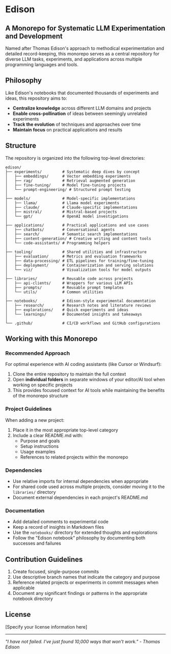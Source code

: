 # Edison

## A Monorepo for Systematic LLM Experimentation and Development

Named after Thomas Edison's approach to methodical experimentation and detailed record-keeping, this monorepo serves as a central repository for diverse LLM tasks, experiments, and applications across multiple programming languages and tools.

## Philosophy

Like Edison's notebooks that documented thousands of experiments and ideas, this repository aims to:

- **Centralize knowledge** across different LLM domains and projects
- **Enable cross-pollination** of ideas between seemingly unrelated experiments
- **Track the evolution** of techniques and approaches over time
- **Maintain focus** on practical applications and results

## Structure

The repository is organized into the following top-level directories:

```
edison/
├── experiments/         # Systematic deep dives by concept
│   ├── embeddings/      # Vector embedding experiments
│   ├── rag/             # Retrieval augmented generation
│   ├── fine-tuning/     # Model fine-tuning projects
│   └── prompt-engineering/ # Structured prompt testing
│
├── models/              # Model-specific implementations
│   ├── llama/           # Llama model experiments
│   ├── claude/          # Claude-specific implementations
│   ├── mistral/         # Mistral-based projects
│   └── gpt/             # OpenAI model investigations
│
├── applications/        # Practical applications and use cases
│   ├── chatbots/        # Conversational agents
│   ├── search/          # Semantic search implementations
│   ├── content-generation/ # Creative writing and content tools
│   └── code-assistants/ # Programming helpers
│
├── tooling/             # Shared utilities and infrastructure
│   ├── evaluation/      # Metrics and evaluation frameworks
│   ├── data-processing/ # ETL pipelines for training/fine-tuning
│   ├── deployment/      # Containerization and serving solutions
│   └── viz/             # Visualization tools for model outputs
│
├── libraries/           # Reusable code across projects
│   ├── api-clients/     # Wrappers for various LLM APIs
│   ├── prompts/         # Reusable prompt templates
│   └── utils/           # Common utilities
│
├── notebooks/           # Edison-style experimental documentation
│   ├── research/        # Research notes and literature reviews
│   ├── explorations/    # Quick experiments and ideas
│   └── learnings/       # Documented insights and takeaways
│
└── .github/             # CI/CD workflows and GitHub configurations
```

## Working with this Monorepo

### Recommended Approach

For optimal experience with AI coding assistants (like Cursor or Windsurf):

1. Clone the entire repository to maintain the full context
2. Open **individual folders** in separate windows of your editor/AI tool when working on specific projects
3. This provides focused context for AI tools while maintaining the benefits of the monorepo structure

### Project Guidelines

When adding a new project:

1. Place it in the most appropriate top-level category
2. Include a clear README.md with:
   - Purpose and goals
   - Setup instructions
   - Usage examples
   - References to related projects within the monorepo

### Dependencies

- Use relative imports for internal dependencies when appropriate
- For shared code used across multiple projects, consider moving it to the `libraries/` directory
- Document external dependencies in each project's README.md

### Documentation

- Add detailed comments to experimental code
- Keep a record of insights in Markdown files
- Use the `notebooks/` directory for extended thoughts and explorations
- Follow the "Edison notebook" philosophy by documenting both successes and failures

## Contribution Guidelines

1. Create focused, single-purpose commits
2. Use descriptive branch names that indicate the category and purpose
3. Reference related projects or experiments in commit messages when applicable
4. Document any significant findings or patterns in the appropriate notebook directory

## License

[Specify your license information here]

---

*"I have not failed. I've just found 10,000 ways that won't work." - Thomas Edison*
